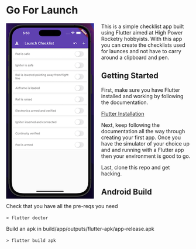 # Go For Launch

<img align="left" src="screenshot.png" style="margin-right:20px"/>
This is a simple checklist app built using Flutter aimed at High Power Rocketry hobbyists. With this app you can create the checklists used for launces and not have to carry around a clipboard and pen.

## Getting Started

First, make sure you have Flutter installed and working by following the documentation. 

[Flutter Installation](https://docs.flutter.dev/get-started/install)

Next, keep following the documentation all the way through creating your first app. Once you have the simulator of your choice up and and running with a Flutter app then your environment is good to go.

Last, clone this repo and get hacking.

## Android Build

Check that you have all the pre-reqs you need 

`> flutter doctor`

Build an apk in build/app/outputs/flutter-apk/app-release.apk

`> flutter build apk`


